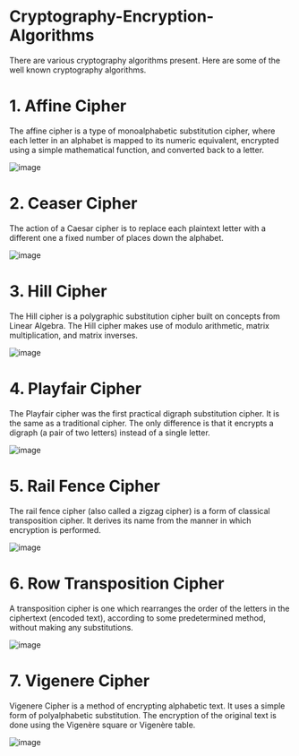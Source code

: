 # Cryptography-Encryption-Algorithms
There are various cryptography algorithms present. Here are some of the well known cryptography algorithms.

# 1. Affine Cipher
The affine cipher is a type of monoalphabetic substitution cipher, where each letter in an alphabet is mapped to its numeric equivalent, encrypted using a simple mathematical function, and converted back to a letter.

![image](https://user-images.githubusercontent.com/66007960/118564472-f1353580-b78d-11eb-9e1a-2485c4ed3189.png)

# 2. Ceaser Cipher
The action of a Caesar cipher is to replace each plaintext letter with a different one a fixed number of places down the alphabet.

![image](https://user-images.githubusercontent.com/66007960/118564574-2e99c300-b78e-11eb-9e45-f32a9d5158c5.png)

# 3. Hill Cipher
The Hill cipher is a polygraphic substitution cipher built on concepts from Linear Algebra. The Hill cipher makes use of modulo arithmetic, matrix multiplication, and matrix inverses.

![image](https://user-images.githubusercontent.com/66007960/118564675-5db03480-b78e-11eb-8ee4-0e8575aa18c7.png)

# 4. Playfair Cipher
The Playfair cipher was the first practical digraph substitution cipher. It is the same as a traditional cipher. The only difference is that it encrypts a digraph (a pair of two letters) instead of a single letter.

![image](https://user-images.githubusercontent.com/66007960/118565421-c1872d00-b78f-11eb-8e21-4aecfa0c39b0.png)

# 5. Rail Fence Cipher
The rail fence cipher (also called a zigzag cipher) is a form of classical transposition cipher. It derives its name from the manner in which encryption is performed.

![image](https://user-images.githubusercontent.com/66007960/118565531-f7c4ac80-b78f-11eb-9105-92eccc993d05.png)

# 6. Row Transposition Cipher
A transposition cipher is one which rearranges the order of the letters in the ciphertext (encoded text), according to some predetermined method, without making any substitutions.

![image](https://user-images.githubusercontent.com/66007960/118565639-3bb7b180-b790-11eb-894b-fe46a035d8d4.png)

# 7. Vigenere Cipher
Vigenere Cipher is a method of encrypting alphabetic text. It uses a simple form of polyalphabetic substitution. The encryption of the original text is done using the Vigenère square or Vigenère table.

![image](https://user-images.githubusercontent.com/66007960/118565820-7cafc600-b790-11eb-9b44-5d088902558b.png)
